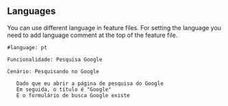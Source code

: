 ## Languages

You can use different language in feature files. For setting the language you need to add language comment at the top of the feature file.

```gherkin
#language: pt

Funcionalidade: Pesquisa Google

Cenário: Pesquisando no Google

   Dado que eu abrir a página de pesquisa do Google
   Em seguida, o título é "Google"
   E o formulário de busca Google existe
```
